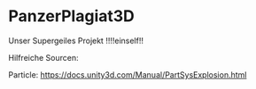 # PanzerPlagiat3D
Unser Supergeiles Projekt !!!!einself!!

Hilfreiche Sourcen:

Particle:
https://docs.unity3d.com/Manual/PartSysExplosion.html
